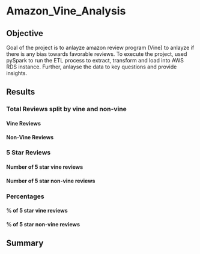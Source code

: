 # Amazon_Vine_Analysis

## Objective

  Goal of the project is to anlayze amazon review program (Vine) to anlayze if there is any bias towards favorable reviews. 
  To execute the project, used pySpark to run the ETL process to extract, transform and load into AWS RDS instance. Further, anlayse the data to key questions and provide insights.
  
## Results

### Total Reviews split by vine and non-vine

#### Vine Reviews


#### Non-Vine Reviews

### 5 Star Reviews

#### Number of 5 star vine reviews

#### Number of 5 star non-vine reviews

### Percentages

#### % of 5 star vine reviews

#### % of 5 star non-vine reviews

## Summary
